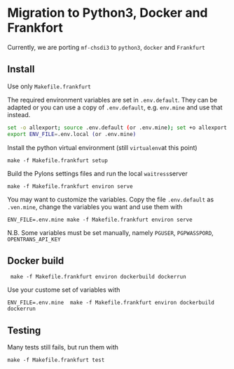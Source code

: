 Migration to Python3, Docker and Frankfort
==========================================


Currently, we are porting `mf-chsdi3` to `python3`, `docker` and `Frankfurt`

Install
-------

Use only `Makefile.frankfurt`


The required environment variables are set in `.env.default`. They can be
adapted or you can use a copy of `.env.default`, e.g. `env.mine` and use that
instead.

```bash
set -o allexport; source .env.default (or .env.mine); set +o allexport  
export ENV_FILE=.env.local (or .env.mine)
```

Install the python virtual environment (still `virtualenv`at this point)

    make -f Makefile.frankfurt setup

 
Build the Pylons settings files and run the local `waitress`server

    make -f Makefile.frankfurt environ serve
    
You may want to customize the variables. Copy the file `.env.default` as `.ven.mine`,
change the variables you want and use them with

    ENV_FILE=.env.mine make -f Makefile.frankfurt environ serve
    

N.B. Some variables must be set manually, namely `PGUSER`, `PGPWASSPORD`, `OPENTRANS_API_KEY`


Docker build
------------


     make -f Makefile.frankfurt environ dockerbuild dockerrun
     
Use your custome set of variables with

    ENV_FILE=.env.mine  make -f Makefile.frankfurt environ dockerbuild dockerrun
    

Testing
-------

Many tests still fails, but run them with

    make -f Makefile.frankfurt test
